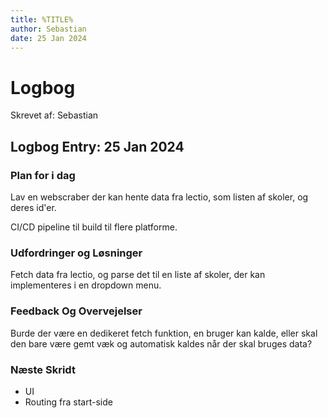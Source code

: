 ```yaml
---
title: %TITLE%
author: Sebastian
date: 25 Jan 2024
---
```


# Logbog

Skrevet af: Sebastian

## Logbog Entry: 25 Jan 2024

### Plan for i dag
Lav en webscraber der kan hente data fra lectio, som listen af skoler, og deres id'er.

CI/CD pipeline til build til flere platforme.

### Udfordringer og Løsninger

Fetch data fra lectio, og parse det til en liste af skoler, der kan implementeres i en dropdown menu.

### Feedback Og Overvejelser

Burde der være en dedikeret fetch funktion, en bruger kan kalde, eller skal den bare være gemt væk og automatisk kaldes når der skal bruges data?

### Næste Skridt

- UI
- Routing fra start-side
